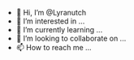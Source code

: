 - 👋 Hi, I’m @Lyranutch
- 👀 I’m interested in ...
- 🌱 I’m currently learning ...
- 💞️ I’m looking to collaborate on ...
- 📫 How to reach me ...

<!---
Lyranutch/Lyranutch is a ✨ special ✨ repository because its `README.md` (this file) appears on your GitHub profile.
You can click the Preview link to take a look at your changes.
--->
